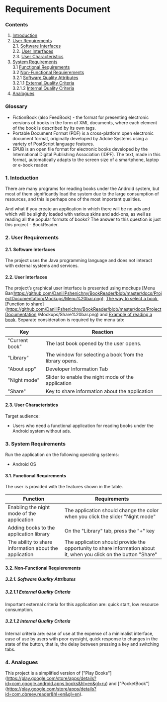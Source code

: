 # Requirements Document
### Contents
1. [Introduction](#1)
2. [User Requirements](#2) <br>
  2.1. [Software Interfaces](#2.1) <br>
  2.2. [User Interfaces](#2.2) <br>
  2.3. [User Characteristics](#2.3) <br>
3. [System Requirements](#3.) <br>
  3.1 [Functional Requirements](#3.1) <br>
  3.2 [Non-Functional Requierements](#3.2) <br>
    3.2.1 [Software Quality Attributes](#3.2.1) <br>
    3.2.1.1 [External Quality Criteria](#3.2.1.1) <br>
    3.2.1.2 [Internal Quality Criteria](#3.2.1.2) <br>
4. [Analogues](#4) <br>

### Glossary
* FictionBook (also FeedBook) - the format for presenting electronic versions of books in the form of XML documents, where each element of the book is described by its own tags.
* Portable Document Format (PDF) is a cross-platform open electronic document format, originally developed by Adobe Systems using a variety of PostScript language features.
* EPUB is an open file format for electronic books developed by the International Digital Publishing Association (IDPF). The text, made in this format, automatically adapts to the screen size of a smartphone, laptop or e-book reader.

### 1\. Intoduction <a name="1"></a>
There are many programs for reading books under the Android system, but most of them significantly load the system due to the large consumption of resources, and this is perhaps one of the most important qualities.

And what if you create an application in which there will be no ads and which will be slightly loaded with various skins and add-ons, as well as reading all the popular formats of books? The answer to this question is just this project - BookReader.

### 2\. User Requirements <a name="2"></a>
#### 2.1\. Software Interfaces <a name="2.1"></a>
The project uses the Java programming language and does not interact with external systems and services.
#### 2.2\. User Interfaces <a name="2.2"></a>
The project’s graphical user interface is presented using mockups [Menu Bar(https://github.com/DaniilPshenichny/BookReader/blob/master/docs/ProjectDocumentation/Mockups/Menu%20bar.png), [The way to select a book](https://github.com/DaniilPshenichny/BookReader/blob/master/docs/ProjectDocumentation/Mockups/Book%20choice.png),[Function to share](https://github.com/DaniilPshenichny/BookReader/blob/master/docs/ProjectDocumentation /Mockups/Share%20bar.png) and [Example  of reading a book](https://github.com/DaniilPshenichny/BookReader/blob/master/docs/ProjectDocumentation/Mockups/Book%20reading.png).
Separate consideration is required by the menu tab:

Key | Reaction
--- | ---
"Current book" | The last book opened by the user opens.
"Library" | The window for selecting a book from the library opens.
"About app" | Developer Information Tab
"Night mode" | Slider to enable the night mode of the application
"Share" | Key to share information about the application

#### 2.3\. User Characteristics <a name="2.3"></a>
Target audience:
* Users who need a functional application for reading books under the Android system without ads.
### 3\. System Requirements <a name="3"></a>
Run the application on the following operating systems:
* Android OS
#### 3.1\. Functional Requirements <a name="3.1"></a>
The user is provided with the features shown in the table.

Function | Requirements
--- | ---
Enabling the night mode of the application | The application should change the color when you click the slider "Night mode"
Adding books to the application library | On the "Library" tab, press the "+" key
The ability to share information about the application | The application should provide the opportunity to share information about it, when you click on the button "Share"

#### 3.2\. Non-Functional Requierements <a name="3.2"></a>
##### 3.2.1\. Software Quality Attributes <a name="3.2.1"></a>
##### 3.2.1.1 External Quality Criteria <a name="3.2.1.1"></a>
Important external criteria for this application are: quick start, low resource consumption.
##### 3.2.1.2 Internal Quality Criteria <a name="3.2.1.2"></a>
Internal criteria are: ease of use at the expense of a minimalist interface, ease of use by users with poor eyesight, quick response to changes in the state of the button, that is, the delay between pressing a key and switching tabs.
### 4\. Analogues <a name="4"></a>
This project is a simplified version of ["Play Books"] (https://play.google.com/store/apps/details?id=com.google.android.apps.books&hl=en&gl=ru) and ["PocketBook"] (https://play.google.com/store/apps/details?id=com.obreey.reader&hl=en&gl=en).
